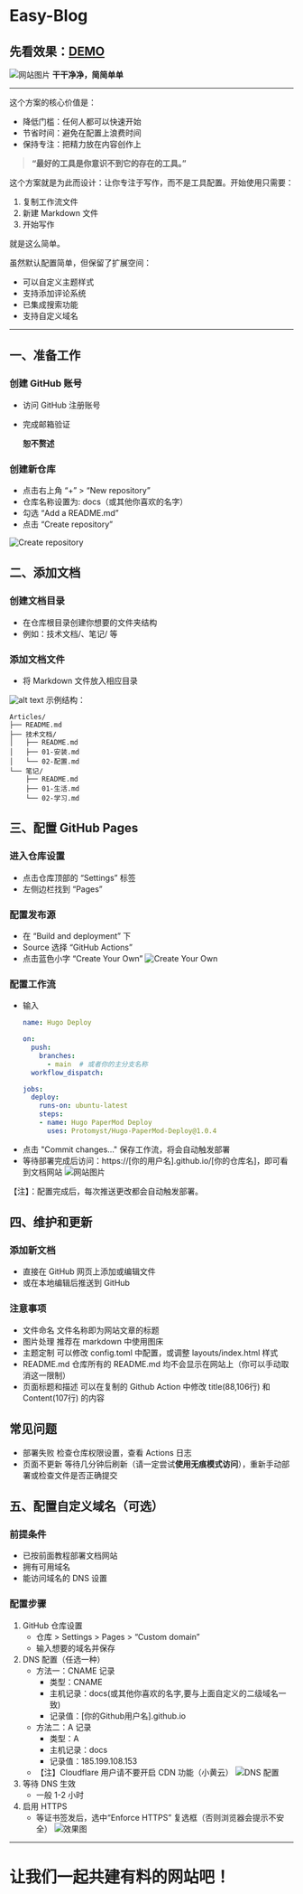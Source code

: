 # Easy-Blog
## 先看效果：[**DEMO**](https://2024365.xyz/)
![网站图片](assets/image-3.png)
**干干净净，简简单单**

---
这个方案的核心价值是：

- 降低门槛：任何人都可以快速开始
- 节省时间：避免在配置上浪费时间
- 保持专注：把精力放在内容创作上
> **“最好的工具是你意识不到它的存在的工具。”**

这个方案就是为此而设计：让你专注于写作，而不是工具配置。开始使用只需要：

1. 复制工作流文件  
2. 新建 Markdown 文件  
3. 开始写作  

就是这么简单。

虽然默认配置简单，但保留了扩展空间：

- 可以自定义主题样式
- 支持添加评论系统
- 已集成搜索功能
- 支持自定义域名

---

## 一、准备工作
### 创建 GitHub 账号
- 访问 GitHub 注册账号  
- 完成邮箱验证

    **恕不赘述**
### 创建新仓库
- 点击右上角 “+” > “New repository”  
- 仓库名称设置为: docs（或其他你喜欢的名字）  
- 勾选 “Add a README.md”  
- 点击 “Create repository”

![Create repository](assets/image.png)

## 二、添加文档
### 创建文档目录
- 在仓库根目录创建你想要的文件夹结构
- 例如：技术文档/、笔记/ 等

### 添加文档文件
- 将 Markdown 文件放入相应目录

![alt text](assets/image-1.png)
示例结构：
```plaintext
Articles/
├── README.md
├── 技术文档/
│   ├── README.md
│   ├── 01-安装.md
│   └── 02-配置.md
└── 笔记/
    ├── README.md
    ├── 01-生活.md
    └── 02-学习.md
```

## 三、配置 GitHub Pages
### 进入仓库设置
- 点击仓库顶部的 “Settings” 标签  
- 左侧边栏找到 “Pages”

### 配置发布源
- 在 “Build and deployment” 下  
- Source 选择 “GitHub Actions”
- 点击蓝色小字 “Create Your Own”
![Create Your Own](assets/image-2.png)

### 配置工作流
- 输入
  ```yaml
  name: Hugo Deploy
  
  on:
    push:
      branches:
        - main  # 或者你的主分支名称
    workflow_dispatch:
  
  jobs:
    deploy:
      runs-on: ubuntu-latest
      steps:
      - name: Hugo PaperMod Deploy
        uses: Protomyst/Hugo-PaperMod-Deploy@1.0.4
- 点击 "Commit changes..." 保存工作流，将会自动触发部署
- 等待部署完成后访问：https://[你的用户名].github.io/[你的仓库名]，即可看到文档网站
![网站图片](assets/image-3.png)

【注】：配置完成后，每次推送更改都会自动触发部署。

## 四、维护和更新
### 添加新文档
- 直接在 GitHub 网页上添加或编辑文件
- 或在本地编辑后推送到 GitHub

### 注意事项
- 文件命名
  文件名称即为网站文章的标题  
- 图片处理
  推荐在 markdown 中使用图床  
- 主题定制
  可以修改 config.toml 中配置，或调整 layouts/index.html 样式
- README.md
  仓库所有的 README.md 均不会显示在网站上（你可以手动取消这一限制）
- 页面标题和描述
  可以在复制的 Github Action 中修改 title(88,106行) 和 Content(107行) 的内容


## 常见问题
- 部署失败
  检查仓库权限设置，查看 Actions 日志  
- 页面不更新
  等待几分钟后刷新（请一定尝试**使用无痕模式访问**），重新手动部署或检查文件是否正确提交  

## 五、配置自定义域名（可选）
### 前提条件
- 已按前面教程部署文档网站
- 拥有可用域名
- 能访问域名的 DNS 设置

### 配置步骤
1. GitHub 仓库设置
   - 仓库 > Settings > Pages > “Custom domain”  
   - 输入想要的域名并保存
3. DNS 配置（任选一种）
   - 方法一：CNAME 记录
     - 类型：CNAME
     - 主机记录：docs(或其他你喜欢的名字,要与上面自定义的二级域名一致)
     - 记录值：[你的Github用户名].github.io
   - 方法二：A 记录
     - 类型：A
     - 主机记录：docs
     - 记录值：185.199.108.153
   - 【注】Cloudflare 用户请不要开启 CDN 功能（小黄云）
  ![DNS 配置](assets/image-4.png)
4. 等待 DNS 生效
    - 一般 1-2 小时
5. 启用 HTTPS  
   - 等证书签发后，选中“Enforce HTTPS” 复选框（否则浏览器会提示不安全）
![效果图](assets/image-5.png)
---

# 让我们一起共建有料的网站吧！
